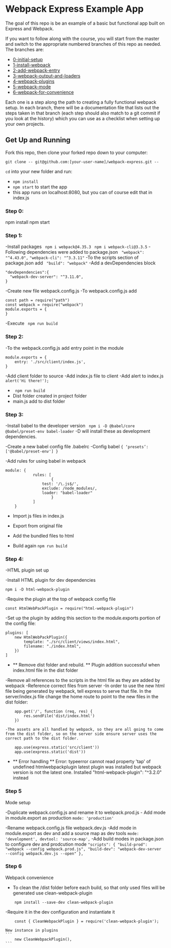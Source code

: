 # Webpack Express Example App

The goal of this repo is be an example of a basic but functional app built on Express and Webpack.

If you want to follow along with the course, you will start from the master and switch to the appropriate numbered branches of this repo as needed. The branches are:
- [0-initial-setup](https://github.com/udacity/fend-webpack-content/tree/0-initial-setup)
- [1-install-webpack](https://github.com/udacity/fend-webpack-content/tree/1-install-webpack)
- [2-add-webpack-entry](https://github.com/udacity/fend-webpack-content/tree/2-add-webpack-entry)
- [3-webpack-output-and-loaders](https://github.com/udacity/fend-webpack-content/tree/3-webpack-output-and-loaders)
- [4-webpack-plugins](https://github.com/udacity/fend-webpack-content/tree/4-webpack-plugins)
- [5-webpack-mode](https://github.com/udacity/fend-webpack-content/tree/5-webpack-mode)
- [6-webpack-for-convenience](https://github.com/udacity/fend-webpack-content/tree/6-webpack-for-convenience)

Each one is a step along the path to creating a fully functional webpack setup. In each branch, there will be a documentation file that lists out the steps taken in that branch (each step should also match to a git commit if you look at the history) which you can use as a checklist when setting up your own projects.

## Get Up and Running

Fork this repo, then clone your forked repo down to your computer:

```
git clone -- git@github.com:[your-user-name]/webpack-express.git --
```

`cd` into your new folder and run:
- ```npm install```
- ```npm start``` to start the app
- this app runs on localhost:8080, but you can of course edit that in index.js

### Step 0:
npm install
npm start

### Step 1:
-Install packages
``` npm i webpack@4.35.3```
``` npm i webpack-cli@3.3.5```
-Following dependencies were added to package.json
``` "webpack": "^4.43.0",```
``` "webpack-cli": "^3.3.11" ```
-To the scripts section of package.json add
```  "build": "webpack" ```
-Add a devDependencies block
```
"devDependencies":{
  "webpack-dev-server": "^3.11.0",
}
```
-Create new file webpack.config.js
-To webpack.config.js add
```
const path = require("path")
const webpack = require("webpack")
module.exports = {
}
```
-Execute
``` npm run build```

### Step 2:
-To the webpack.config.js add entry point in the module
```
module.exports = {
	entry: './src/client/index.js',
}
```
-Add client folder to source
-Add index.js file to client
-Add alert to index.js
``` alert('Hi there!');```
- ``` npm run build```
- Dist folder created in project folder
- main.js add to dist folder


### Step 3:
-Install babel to the developer version
``` npm i -D @babel/core @babel/preset-env babel-loader```
	-D will install these as development dependencies.

-Create a new babel config file .babelrc
-Config babel
``` { ‘presets’: ['@babel/preset-env'] } ```

-Add rules for using babel in webpack
```
module: {
            rules: [
                    {
                test: '/\.js$/',
                exclude: /node_modules/,
                loader: "babel-loader"
                    }
            ]
    }
```

- Import js files in index.js
- Export from original file

- Add the bundled files to html

- Build again
``` npm run build ```

### Step 4:
-HTML plugin set up

-Install HTML plugin for dev dependencies
```
npm i -D html-webpack-plugin
```
-Require the plugin at the top of webpack config file
```
const HtmlWebPackPlugin = require("html-webpack-plugin")
```
-Set up the plugin by adding this section to the module.exports portion of the config file:
```
plugins: [
    new HtmlWebPackPlugin({
        template: "./src/client/views/index.html",
        filename: "./index.html",
    })
]
```
- ** Remove dist folder and rebuild. **
Plugin addition successful when index.html file in the dist folder

-Remove all references to the scripts in the html file as they are added by webpack
-Reference correct files from server
	-In order to use the new html file being generated by webpack, tell express to serve that file. In the server/index.js file change the home route to point to the new files in the dist folder:
```
	app.get('/', function (req, res) {
	    res.sendFile('dist/index.html')
	})
```
	-The assets are all handled by webpack, so they are all going to come from the dist folder, so on the server side ensure server uses the correct path to the dist folder.
```
	app.use(express.static('src/client'))
	app.use(express.static('dist'))
```

- ** Error handling **
Error: typeerror cannot read property 'tap' of undefined htmlwebpackplugin
latest plugin was installed but webpack version is not the latest one.
Installed "html-webpack-plugin": "^3.2.0" instead

### Step 5
Mode setup

-Duplicate webpack.config.js and rename it to webpack.prod.js
    - Add mode in module.export as production
    ```
        mode: 'production'
    ```

-Rename webpack.config.js file webpack.dev.js
    -Add mode in module.export as dev and add a source map as dev tools
    ```
        mode: 'development',
        devtool: 'source-map',
    ```
-Add build modes in package.json to configure dev and prodcution mode
    ```
        "scripts": {
        "build-prod": "webpack --config webpack.prod.js",
        "build-dev": "webpack-dev-server  --config webpack.dev.js --open"
    },
    ```

### Step 6
Webpack convenience

- To clean the /dist folder before each build, so that only used files will be generated use clean-webpack-plugin
```
    npm install --save-dev clean-webpack-plugin
```

-Require it in the dev configuration and instantiate it
```
    const { CleanWebpackPlugin } = require('clean-webpack-plugin');
```
    New instance in plugins
    ```
        new CleanWebpackPlugin(),
    ```
